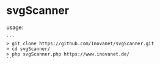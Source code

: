 # svgScanner
usage: 

````
```
> git clone https://github.com/Inovanet/svgScanner.git
> cd svgScanner/
> php svgScanner.php https://www.inovanet.de/
```
````
